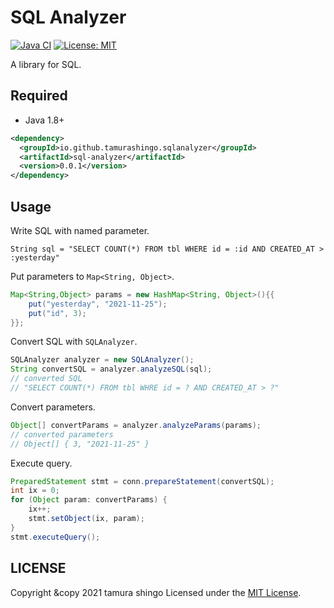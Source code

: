 # SQL Analyzer

[![Java CI](https://github.com/tamurashingo/sql-analyzer/actions/workflows/ci.yml/badge.svg)](https://github.com/tamurashingo/sql-analyzer/actions/workflows/ci.yml)
[![License: MIT](http://img.shields.io/badge/license-MIT-blue.svg)](LICENSE)



A library for SQL. 

## Required

- Java 1.8+


```xml
<dependency>
  <groupId>io.github.tamurashingo.sqlanalyzer</groupId>
  <artifactId>sql-analyzer</artifactId>
  <version>0.0.1</version>
</dependency>
```


## Usage


Write SQL with named parameter.

```
String sql = "SELECT COUNT(*) FROM tbl WHERE id = :id AND CREATED_AT > :yesterday"
```

Put parameters to `Map<String, Object>`.

```java
Map<String,Object> params = new HashMap<String, Object>(){{
    put("yesterday", "2021-11-25");
    put("id", 3);
}};
```


Convert SQL with `SQLAnalyzer`.

```java
SQLAnalyzer analyzer = new SQLAnalyzer();
String convertSQL = analyzer.analyzeSQL(sql);
// converted SQL
// "SELECT COUNT(*) FROM tbl WHRE id = ? AND CREATED_AT > ?"
```

Convert parameters.

```java
Object[] convertParams = analyzer.analyzeParams(params);
// converted parameters
// Object[] { 3, "2021-11-25" }
```

Execute query.

```java
PreparedStatement stmt = conn.prepareStatement(convertSQL);
int ix = 0;
for (Object param: convertParams) {
    ix++;
    stmt.setObject(ix, param);
}
stmt.executeQuery();
```


## LICENSE

Copyright &copy 2021 tamura shingo
Licensed under the [MIT License][MIT].

[MIT]: https://www.opensource.org/licenses/mit-license.php
